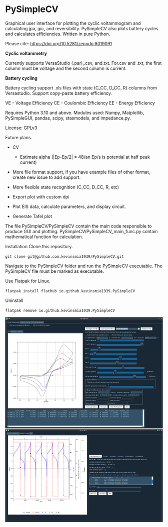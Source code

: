 # PySimpleCV
Graphical user interface for plotting the cyclic voltammogram and calculating jpa, jpc, and reversibility.
PySimpleCV also plots battery cycles and calculates efficiencies. Written in pure Python.

Please cite: https://doi.org/10.5281/zenodo.8019091

**Cyclic voltammetry**

Currently supports VersaStudio (.par),.csv, and.txt.
For.csv and .txt, the first column must be voltage and the second column is current.

**Battery cycling**

Battery cycling support .xls files with state (C_CC, D_CC, R) columns from Versastudio.
Support copy-paste battery efficiency.

VE - Voltage Efficiency
CE - Coulombic Efficiency
EE - Energy Efficiency

Requires Python 3.10 and above.
Modules used: Numpy, Matplotlib, PySimpleGUI, pandas, scipy, stasmodels, and impedance.py.

License: GPLv3

Future plans.
* CV
  * Estimate alpha (|Ep-Ep/2| = 48/an Ep/s is potential at half peak current)

* More file format support, if you have example files of other format, create new issue to add support.
* More flexible state recognition (C_CC, D_CC, R, etc)
* Export plot with custom dpi
* Plot EIS data, calculate parameters, and display circuit.
* Generate Tafel plot



The file PySimpleCV/PySimpleCV contain the main code responsible to produce GUI and plotting.
PySimpleCV/PySimpleCV_main_func.py contain mathematical function for calculation.

Installation
Clone this repository.

`git clone git@github.com:kevinsmia1939/PySimpleCV.git`

Navigate to the PySimpleCV folder and run the PySimpleCV executable. The PySimpleCV file must be marked as executable.

Use Flatpak for Linux.

`flatpak install flathub io.github.kevinsmia1939.PySimpleCV`

Uninstall

`flatpak remove io.github.kevinsmia1939.PySimpleCV`

![PySimpleCV](https://github.com/kevinsmia1939/PySimpleCV/blob/main/data/screenshot/cv_screenshot.png?raw=true)
![PySimpleCV](https://github.com/kevinsmia1939/PySimpleCV/blob/main/data/screenshot/battery_screenshot.png?raw=true)
